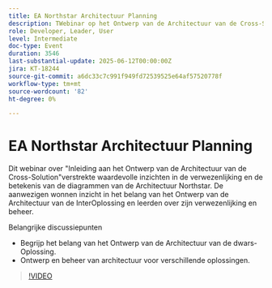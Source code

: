 ```yaml
---
title: EA Northstar Architectuur Planning
description: TWebinar op het Ontwerp van de Architectuur van de Cross-Solution behandelde de waarde en de verwezenlijking van diagrammen Northstar, met zeer belangrijke inzichten voor ontwikkelaars, leiders, en gebruikers.
role: Developer, Leader, User
level: Intermediate
doc-type: Event
duration: 3546
last-substantial-update: 2025-06-12T00:00:00Z
jira: KT-18244
source-git-commit: a6dc33c7c991f949fd72539525e64af57520778f
workflow-type: tm+mt
source-wordcount: '82'
ht-degree: 0%

---
```



# EA Northstar Architectuur Planning

Dit webinar over &quot;Inleiding aan het Ontwerp van de Architectuur van de Cross-Solution&quot;verstrekte waardevolle inzichten in de verwezenlijking en de betekenis van de diagrammen van de Architectuur Northstar. De aanwezigen wonnen inzicht in het belang van het Ontwerp van de Architectuur van de InterOplossing en leerden over zijn verwezenlijking en beheer.

Belangrijke discussiepunten

* Begrijp het belang van het Ontwerp van de Architectuur van de dwars-Oplossing.
* Ontwerp en beheer van architectuur voor verschillende oplossingen.

>[!VIDEO](https://video.tv.adobe.com/v/3463355/?learn=on&enablevpops)
